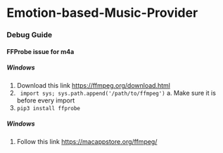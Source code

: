 # Emotion-based-Music-Provider
 



### Debug Guide

#### FFProbe issue for m4a

##### Windows

1. Download this link https://ffmpeg.org/download.html
2. ` import sys; sys.path.append('/path/to/ffmpeg')`
  a. Make sure it is before every import
3. `pip3 install ffprobe`

##### Windows

1. Follow this link https://macappstore.org/ffmpeg/